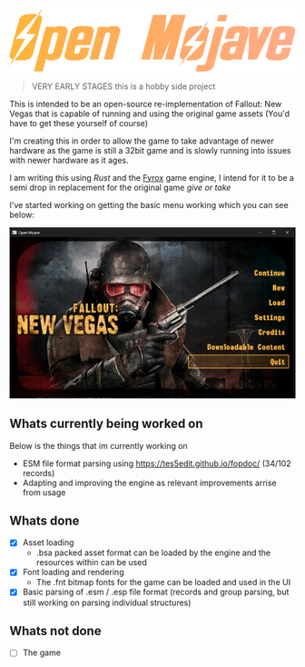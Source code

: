 
![Logo](./images/logo.svg)

> VERY EARLY STAGES this is a hobby side project 

This is intended to be an open-source re-implementation of Fallout: New Vegas that is capable of running and using the original game assets (You'd have to get these yourself of course) 

I'm creating this in order to allow the game to take advantage of newer hardware as the game is still a 32bit game and is slowly running into issues with newer hardware as it ages.

I am writing this using *Rust* and the [Fyrox](https://github.com/FyroxEngine/Fyro) game engine, I intend for it to be a semi drop in replacement for the original game *give or take*


I've started working on getting the basic menu working which you can see below:

![Demo menu](images/menu.png)


## Whats currently being worked on

Below is the things that im currently working on

- ESM file format parsing using https://tes5edit.github.io/fopdoc/ (34/102 records)
- Adapting and improving the engine as relevant improvements arrise from usage
 

## Whats done

- [x] Asset loading
  - .bsa packed asset format can be loaded by the engine and the resources within can be used
- [x] Font loading and rendering
  - The .fnt bitmap fonts for the game can be loaded and used in the UI
- [x] Basic parsing of .esm / .esp file format (records and group parsing, but still working on parsing individual structures)

## Whats not done

- [ ] The game